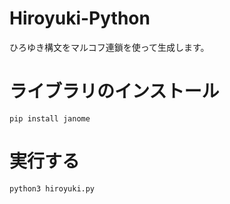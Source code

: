 # Hiroyuki-Python
ひろゆき構文をマルコフ連鎖を使って生成します。

# ライブラリのインストール
```
pip install janome
```

# 実行する
```
python3 hiroyuki.py
```